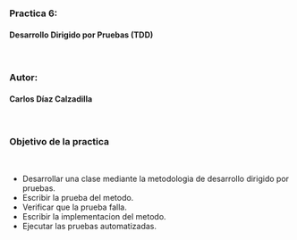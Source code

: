 <h3> Practica 6: </h3> <h4> Desarrollo Dirigido por Pruebas (TDD) </h4> <Br/>

<h3> Autor: </h3> <h4> Carlos Díaz Calzadilla </h4> <Br/>

<h3> Objetivo de la practica </h3> <Br/> 

 - Desarrollar una clase mediante la metodologia de desarrollo dirigido por pruebas.
 - Escribir la prueba del metodo.
 - Verificar que la prueba falla.
 - Escribir la implementacion del metodo.
 - Ejecutar las pruebas automatizadas.


